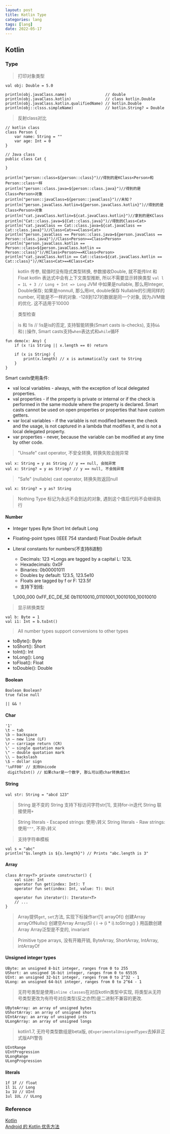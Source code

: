 ```yaml
---
layout: post
title: Kotlin Type
categories: lang
tags: [lang]
date: 2022-05-17
---
```


## Kotlin

### Type

> 打印对象类型

    val obj: Double = 5.0

    println(obj.javaClass.name)                 // double
    println(obj.javaClass.kotlin)               // class kotlin.Double
    println(obj.javaClass.kotlin.qualifiedName) // kotlin.Double
    println(obj::clsss.simpleName)              // kotlin.String? = Double

> 反射class对比

    // kotlin class
    class Person {
        var name: String = ""
        var age: Int = 0
    }

    // Java class
    public class Cat {

    }

    println("person::class=${person::class}")//得到的是KClass<Person>和Person::class一样
    println("person::class.java=${person::class.java}")//得到的是Class<Person>对象
    println("person::javaClass=${person::javaClass}")//未知？
    println("person.javaClass.kotlin=${person.javaClass.kotlin}")//得到的是Class<Person>对象
    println("cat.javaClass.kotlin=${cat.javaClass.kotlin}")//拿到的是KClass
    println("Cat::class.java=${Cat::class.java}")//得到的Class<Cat>
    println("cat.javaClass == Cat::class.java=${cat.javaClass == Cat::class.java}")//Class<Cat>==Class<Cat>
    println("person.javaClass == Person::class.java=${person.javaClass == Person::class.java}")//Class<Person>==Class<Person>
    println("person.javaClass.kotlin == Person::class=${person.javaClass.kotlin == Person::class}")//KClass<Person>==KClass<Person>
    println("cat.javaClass.kotlin == Cat::class=${cat.javaClass.kotlin == Cat::class}")//KClass<Cat>==KClass<Cat>

> kotlin 传参, 赋值时没有隐式类型转换, 参数接收Double, 就不能传Int 和 Float
> kotlin 表达式中会有上下文类型推断, 所以不需要显示转换类型 `val l = 1L + 3 // Long + Int => Long`
> JVM 中如果是nullable, 那么用Integer, Double保存; 如果是nonnull, 那么用int, double保存
> Nullable的引用同样的number, 可能是不一样的对象. -128到127的数据是同一个对象, 因为JVM做的优化. 这不适用于10000 

> 类型检查

> is 和 !is // !is是is的否定, 支持智能转换(Smart casts is-checks), 支持`&&`和`||`操作, 
> Smart casts支持`when`表达式和`while`循环
    
    fun demo(x: Any) {
        if (x !is String || x.length == 0) return

        if (x is String) {
            print(x.length) // x is automatically cast to String
        }
    }

Smart casts使用条件:
* val local variables - always, with the exception of local delegated properties.
* val properties - if the property is private or internal or if the check is performed in the same module where the property is declared. Smart casts cannot be used on open properties or properties that have custom getters.
* var local variables - if the variable is not modified between the check and the usage, is not captured in a lambda that modifies it, and is not a local delegated property.
* var properties - never, because the variable can be modified at any time by other code.

> "Unsafe" cast operator, 不安全转换, 转换失败会抛异常

    val x: String = y as String // y == null, 会抛异常
    val x: String? = y as String? // y == null, 不会抛异常

> "Safe" (nullable) cast operator, 转换失败返回null

    val x: String? = y as? String


> Nothing Type 标记为永远不会到达的对象, 遇到这个值后代码不会继续执行


#### Number

* Integer types
    Byte
    Short
    Int default
    Long

* Floating-point types (IEEE 754 standard)
    Float
    Double default

* Literal constants for numbers(不支持8进制)
    * Decimals: 123
        *Longs are tagged by a capital L: 123L
    * Hexadecimals: 0x0F
    * Binaries: 0b00001011
    * Doubles by default: 123.5, 123.5e10
    * Floats are tagged by f or F: 123.5f
    * 支持下划线: 

    1_000_000 0xFF_EC_DE_5E 0b11010010_01101001_10010100_10010010

> 显示转换类型

    val b: Byte = 1
    val i1: Int = b.toInt()

> All number types support conversions to other types

* toByte(): Byte
* toShort(): Short
* toInt(): Int
* toLong(): Long
* toFloat(): Float
* toDouble(): Double

#### Boolean
    Boolean Boolean?
    true false null

    || && !

#### Char

    '1'
    \t – tab
    \b – backspace
    \n – new line (LF)
    \r – carriage return (CR)
    \' – single quotation mark
    \" – double quotation mark
    \\ – backslash
    \$ – dollar sign
    '\uFF00' // 支持Unicode
     digitToInt() // 如果char是一个数字, 那么可以把char转换成Int

#### String

    val str: String = "abcd 123"

> String 是不变的
> String 支持下标访问字符str[1], 支持for-in迭代
> String 联接使用`+`

> String literals - Escaped strings: 使用`\`转义
> String literals - Raw strings: 使用`"""`, 不用`\`转义 

> 支持字符串模板

    val s = "abc"
    println("$s.length is ${s.length}") // Prints "abc.length is 3"

#### Array

    class Array<T> private constructor() {
        val size: Int
        operator fun get(index: Int): T
        operator fun set(index: Int, value: T): Unit

        operator fun iterator(): Iterator<T>
        // ...
    }

> Array提供`get`, `set`方法, 实现下标操作arr[1]
> arrayOf() 创建Array
> arrayOfNulls() 创建空Array
> Array(5) { i -> (i * i).toString() } 用函数创建Array
> Array泛型是不变的, invariant

> Primitive type arrays﻿, 没有开箱开销, ByteArray, ShortArray, IntArray, intArrayOf

#### Unsigned integer types

    UByte: an unsigned 8-bit integer, ranges from 0 to 255
    UShort: an unsigned 16-bit integer, ranges from 0 to 65535
    UInt: an unsigned 32-bit integer, ranges from 0 to 2^32 - 1
    ULong: an unsigned 64-bit integer, ranges from 0 to 2^64 - 1
> 无符号类型是使用`inline classes`在对应kotlin类型中实现, 将类型从无符号类型更改为有符号对应类型(反之亦然)是二进制不兼容的更改.

    UByteArray: an array of unsigned bytes
    UShortArray: an array of unsigned shorts
    UIntArray: an array of unsigned ints
    ULongArray: an array of unsigned longs

> kotlin1.7, 无符号类型数组是beta版, `@ExperimentalUnsignedTypes`去掉非正式版API警告

    UIntRange
    UIntProgression
    ULongRange
    ULongProgression

#### literals

    1f 1F // float
    1l 1L // Long
    1u 1U // UInt
    1ul 1UL // ULong

### Reference
[Kotlin](https://kotlinlang.org/)  
[Android 的 Kotlin 优先方法](https://developer.android.google.cn/kotlin/first)  

